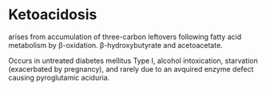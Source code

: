 # Ketoacidosis

arises from accumulation of three-carbon leftovers following fatty acid
metabolism by β-oxidation. β-hydroxybutyrate and acetoacetate.

Occurs in untreated diabetes mellitus Type I, alcohol intoxication,
starvation (exacerbated by pregnancy), and rarely due to an avquired
enzyme defect causing pyroglutamic aciduria.
